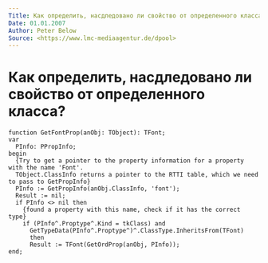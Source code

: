 ```yaml
---
Title: Как определить, насдледовано ли свойство от определенного класса?
Date: 01.01.2007
Author: Peter Below
Source: <https://www.lmc-mediaagentur.de/dpool>
---
```



Как определить, насдледовано ли свойство от определенного класса?
=================================================================

    function GetFontProp(anObj: TObject): TFont;
    var
      PInfo: PPropInfo;
    begin
      {Try to get a pointer to the property information for a property with the name 'Font'.
      TObject.ClassInfo returns a pointer to the RTTI table, which we need to pass to GetPropInfo}
      PInfo := GetPropInfo(anObj.ClassInfo, 'font');
      Result := nil;
      if PInfo <> nil then
        {found a property with this name, check if it has the correct type}
        if (PInfo^.Proptype^.Kind = tkClass) and
          GetTypeData(PInfo^.Proptype^)^.ClassType.InheritsFrom(TFont)
          then
          Result := TFont(GetOrdProp(anObj, PInfo));
    end;


